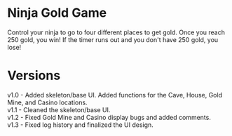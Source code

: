 # Ninja Gold Game

Control your ninja to go to four different places to get gold. Once you reach 250 gold, you win! If the timer runs out and you don't have 250 gold, you lose!

# Versions
v1.0 - Added skeleton/base UI. Added functions for the Cave, House, Gold Mine, and Casino locations. <br />
v1.1 - Cleaned the skeleton/base UI. <br />
v1.2 - Fixed Gold Mine and Casino display bugs and added comments. <br />
v1.3 - Fixed log history and finalized the UI design.